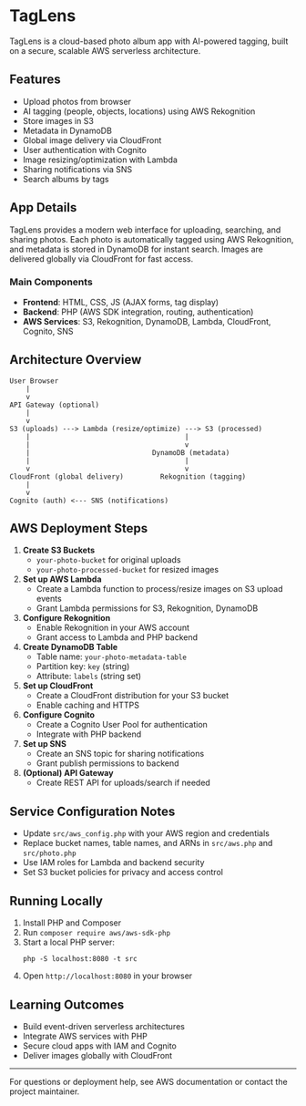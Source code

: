 
# TagLens

TagLens is a cloud-based photo album app with AI-powered tagging, built on a secure, scalable AWS serverless architecture.

## Features
- Upload photos from browser
- AI tagging (people, objects, locations) using AWS Rekognition
- Store images in S3
- Metadata in DynamoDB
- Global image delivery via CloudFront
- User authentication with Cognito
- Image resizing/optimization with Lambda
- Sharing notifications via SNS
- Search albums by tags

## App Details
TagLens provides a modern web interface for uploading, searching, and sharing photos. Each photo is automatically tagged using AWS Rekognition, and metadata is stored in DynamoDB for instant search. Images are delivered globally via CloudFront for fast access.

### Main Components
- **Frontend**: HTML, CSS, JS (AJAX forms, tag display)
- **Backend**: PHP (AWS SDK integration, routing, authentication)
- **AWS Services**: S3, Rekognition, DynamoDB, Lambda, CloudFront, Cognito, SNS

## Architecture Overview

```
User Browser
	|
	v
API Gateway (optional)
	|
	v
S3 (uploads) ---> Lambda (resize/optimize) ---> S3 (processed)
	|                                      |
	|                                      v
	|                              DynamoDB (metadata)
	|                                      |
	v                                      v
CloudFront (global delivery)         Rekognition (tagging)
	|
	v
Cognito (auth) <--- SNS (notifications)
```

## AWS Deployment Steps

1. **Create S3 Buckets**
	- `your-photo-bucket` for original uploads
	- `your-photo-processed-bucket` for resized images
2. **Set up AWS Lambda**
	- Create a Lambda function to process/resize images on S3 upload events
	- Grant Lambda permissions for S3, Rekognition, DynamoDB
3. **Configure Rekognition**
	- Enable Rekognition in your AWS account
	- Grant access to Lambda and PHP backend
4. **Create DynamoDB Table**
	- Table name: `your-photo-metadata-table`
	- Partition key: `key` (string)
	- Attribute: `labels` (string set)
5. **Set up CloudFront**
	- Create a CloudFront distribution for your S3 bucket
	- Enable caching and HTTPS
6. **Configure Cognito**
	- Create a Cognito User Pool for authentication
	- Integrate with PHP backend
7. **Set up SNS**
	- Create an SNS topic for sharing notifications
	- Grant publish permissions to backend
8. **(Optional) API Gateway**
	- Create REST API for uploads/search if needed

## Service Configuration Notes
- Update `src/aws_config.php` with your AWS region and credentials
- Replace bucket names, table names, and ARNs in `src/aws.php` and `src/photo.php`
- Use IAM roles for Lambda and backend security
- Set S3 bucket policies for privacy and access control

## Running Locally
1. Install PHP and Composer
2. Run `composer require aws/aws-sdk-php`
3. Start a local PHP server:
	```
	php -S localhost:8080 -t src
	```
4. Open `http://localhost:8080` in your browser

## Learning Outcomes
- Build event-driven serverless architectures
- Integrate AWS services with PHP
- Secure cloud apps with IAM and Cognito
- Deliver images globally with CloudFront

---
For questions or deployment help, see AWS documentation or contact the project maintainer.
